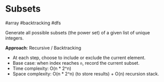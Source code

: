 # Subsets
#array #backtracking #dfs

Generate all possible subsets (the power set) of a given list of unique integers.

**Approach**: Recursive / Backtracking  
- At each step, choose to include or exclude the current element.  
- Base case: when index reaches `n`, record the current subset.  
- Time complexity: O(n * 2^n)  
- Space complexity: O(n * 2^n) (to store results) + O(n) recursion stack.

